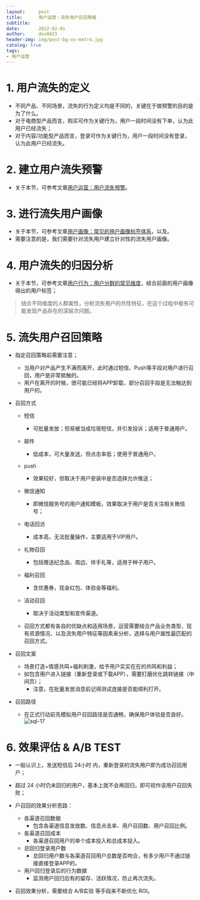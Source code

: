 ```yaml
---
layout:     post
title:      用户运营：流失用户召回策略
subtitle:   
date:       2022-02-01
author:     dex0423
header-img: img/post-bg-os-metro.jpg
catalog: true
tags:
- 用户运营
---
```


# 1. 用户流失的定义

- 不同产品、不同场景，流失的行为定义均是不同的，关键在于做预警的目的是为了什么。
- 对于电商型产品而言，购买可作为关键行为，用户一段时间没有下单，认为此用户已经流失；
- 对于内容/功能型产品而言，登录可作为关键行为，用户一段时间没有登录，认为此用户已经流失。


# 2. 建立用户流失预警

- 关于本节，可参考文章<a href="https://dex0423.github.io/2022/01/02/%E7%94%A8%E6%88%B7%E8%BF%90%E8%90%A5-%E7%94%A8%E6%88%B7%E6%B5%81%E5%A4%B1%E9%A2%84%E8%AD%A6/">用户运营：用户流失预警</a>。

# 3. 进行流失用户画像

- 关于本节，可参考文章<a href="https://dex0423.github.io/2022/01/24/%E7%94%A8%E6%88%B7%E7%94%BB%E5%83%8F-%E5%B8%B8%E8%A7%81%E7%9A%84%E7%94%A8%E6%88%B7%E7%94%BB%E5%83%8F%E6%A0%87%E7%AD%BE%E4%BD%93%E7%B3%BB/">用户画像：常见的用户画像标签体系</a>，以及。
- 需要注意的是，我们需要针对流失用户建立针对性的流失用户画像。

# 4. 用户流失的归因分析

- 关于本节，可参考文章<a href="https://dex0423.github.io/2022/01/24/%E7%94%A8%E6%88%B7%E8%A1%8C%E4%B8%BA%E5%88%86%E6%9E%90-%E7%94%A8%E6%88%B7%E5%88%86%E7%BE%A4%E7%9A%84%E5%B8%B8%E8%A7%81%E7%BB%B4%E5%BA%A6/">用户行为：用户分群的常见维度</a>，结合前面的用户画像得出的用户标签；
>结合不同维度的人群属性，分析流失用户的共性特征，在这个过程中极有可能发现产品存在的深层次问题。

# 5. 流失用户召回策略
- 指定召回策略前需要注意；
    - 当用户对产品产生不满而离开，此时通过短信、Push等手段对用户进行召回，用户是非常抵触的。
    - 用户在离开的时候，很可能已经将APP卸载，部分召回手段是无法触达到用户的。

- 召回方式
    - 短信
        - 可批量发放；但易被当成垃圾短信，并引发投诉；适用于普通用户。
    - 邮件
        - 低成本，可大量发送，但点击率低；使用于普通用户。
    - push
        - 效果较好，但取决于用户安装中是否选择允许推送；
    - 微信通知
        - 即微信服务号的用户通知模板，效果取决于用户是否关注相关微信号；
    - 电话回访
        - 成本高，无法批量操作，主要适用于VIP用户。
    - 礼物召回
        - 包括赠送纪念品、周边、伴手礼等，适用于种子用户。
    - 福利召回
        - 含优惠券，现金红包、体验金等福利。
    - 活动召回
        - 取决于活动类型和宣传渠道。

    - 召回方式都有各自的优缺点和适用场景，运营需要结合产品业务类型、现有资源情况、以及流失用户特征等因素来分析，选择与用户属性最匹配的召回方式。

- 召回文案

    - 场景打造+情感共鸣+福利刺激，给予用户实实在在的共鸣和利益；
    - 如包含用户进入链接（重新登录或下载APP），需要打磨优化跳转链接（中间页）；
        - 注意，在批量发放消息前记得测试连接是否能顺利打开。

- 召回路径
    - 在正式行动前先模拟用户召回路径是否通畅，确保用户体验是否良好。
    ![sql-17]({{site.baseurl}}/img-post/用户召回-1.png)


# 6. 效果评估 & A/B TEST

- 一般认识上，发送短信后 24小时 内，重新登录的流失用户即为成功召回用户；
- 超过 24 小时仍未回归的用户，基本上就不会再回归，即可视作该用户召回失败；

- 户召回的效果分析思路：
    - 各渠道召回数据
        - 包含各渠道信息发放数、信息点击率、用户召回数、用户召回比例。
    - 各渠道召回成本
        - 各渠道召回用户的单个成本投入和总成本投入。
    - 总回归登录用户数
        - 总回归用户数与各渠道召回用户总数是否吻合，有多少用户不通过链接直接登录APP的。
    - 用户回归登录后的行为数据
        - 监测用户回归后有的留存、活跃情况，防止再次流失。

- 召回效果分析，需要结合 A/B实验 等手段来不断优化 ROI。